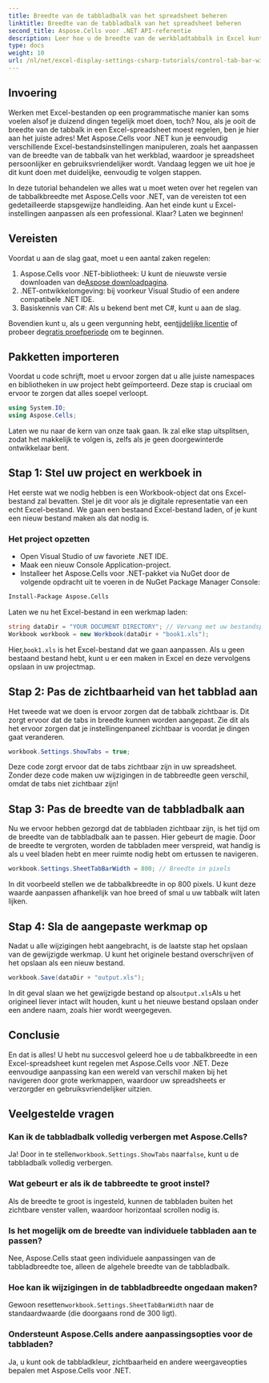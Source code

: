 ```yaml
---
title: Breedte van de tabbladbalk van het spreadsheet beheren
linktitle: Breedte van de tabbladbalk van het spreadsheet beheren
second_title: Aspose.Cells voor .NET API-referentie
description: Leer hoe u de breedte van de werkbladtabbalk in Excel kunt regelen met Aspose.Cells voor .NET met deze stapsgewijze tutorial. Pas uw Excel-bestanden efficiënt aan.
type: docs
weight: 10
url: /nl/net/excel-display-settings-csharp-tutorials/control-tab-bar-width-of-spreadsheet/
---
```

## Invoering

Werken met Excel-bestanden op een programmatische manier kan soms voelen alsof je duizend dingen tegelijk moet doen, toch? Nou, als je ooit de breedte van de tabbalk in een Excel-spreadsheet moest regelen, ben je hier aan het juiste adres! Met Aspose.Cells voor .NET kun je eenvoudig verschillende Excel-bestandsinstellingen manipuleren, zoals het aanpassen van de breedte van de tabbalk van het werkblad, waardoor je spreadsheet persoonlijker en gebruiksvriendelijker wordt. Vandaag leggen we uit hoe je dit kunt doen met duidelijke, eenvoudig te volgen stappen.

In deze tutorial behandelen we alles wat u moet weten over het regelen van de tabbalkbreedte met Aspose.Cells voor .NET, van de vereisten tot een gedetailleerde stapsgewijze handleiding. Aan het einde kunt u Excel-instellingen aanpassen als een professional. Klaar? Laten we beginnen!

## Vereisten

Voordat u aan de slag gaat, moet u een aantal zaken regelen:

1.  Aspose.Cells voor .NET-bibliotheek: U kunt de nieuwste versie downloaden van de[Aspose downloadpagina](https://releases.aspose.com/cells/net/).
2. .NET-ontwikkelomgeving: bij voorkeur Visual Studio of een andere compatibele .NET IDE.
3. Basiskennis van C#: Als u bekend bent met C#, kunt u aan de slag.

 Bovendien kunt u, als u geen vergunning hebt, een[tijdelijke licentie](https://purchase.aspose.com/temporary-license/) of probeer de[gratis proefperiode](https://releases.aspose.com/) om te beginnen.

## Pakketten importeren

Voordat u code schrijft, moet u ervoor zorgen dat u alle juiste namespaces en bibliotheken in uw project hebt geïmporteerd. Deze stap is cruciaal om ervoor te zorgen dat alles soepel verloopt.

```csharp
using System.IO;
using Aspose.Cells;
```

Laten we nu naar de kern van onze taak gaan. Ik zal elke stap uitsplitsen, zodat het makkelijk te volgen is, zelfs als je geen doorgewinterde ontwikkelaar bent.

## Stap 1: Stel uw project en werkboek in

Het eerste wat we nodig hebben is een Workbook-object dat ons Excel-bestand zal bevatten. Stel je dit voor als je digitale representatie van een echt Excel-bestand. We gaan een bestaand Excel-bestand laden, of je kunt een nieuw bestand maken als dat nodig is.

### Het project opzetten

- Open Visual Studio of uw favoriete .NET IDE.
- Maak een nieuw Console Application-project.
- Installeer het Aspose.Cells voor .NET-pakket via NuGet door de volgende opdracht uit te voeren in de NuGet Package Manager Console:

```bash
Install-Package Aspose.Cells
```

Laten we nu het Excel-bestand in een werkmap laden:

```csharp
string dataDir = "YOUR DOCUMENT DIRECTORY"; // Vervang met uw bestandspad
Workbook workbook = new Workbook(dataDir + "book1.xls"); 
```

 Hier,`book1.xls` is het Excel-bestand dat we gaan aanpassen. Als u geen bestaand bestand hebt, kunt u er een maken in Excel en deze vervolgens opslaan in uw projectmap.

## Stap 2: Pas de zichtbaarheid van het tabblad aan

Het tweede wat we doen is ervoor zorgen dat de tabbalk zichtbaar is. Dit zorgt ervoor dat de tabs in breedte kunnen worden aangepast. Zie dit als het ervoor zorgen dat je instellingenpaneel zichtbaar is voordat je dingen gaat veranderen.

```csharp
workbook.Settings.ShowTabs = true;
```

Deze code zorgt ervoor dat de tabs zichtbaar zijn in uw spreadsheet. Zonder deze code maken uw wijzigingen in de tabbreedte geen verschil, omdat de tabs niet zichtbaar zijn!

## Stap 3: Pas de breedte van de tabbladbalk aan

Nu we ervoor hebben gezorgd dat de tabbladen zichtbaar zijn, is het tijd om de breedte van de tabbladbalk aan te passen. Hier gebeurt de magie. Door de breedte te vergroten, worden de tabbladen meer verspreid, wat handig is als u veel bladen hebt en meer ruimte nodig hebt om ertussen te navigeren.

```csharp
workbook.Settings.SheetTabBarWidth = 800; // Breedte in pixels
```

In dit voorbeeld stellen we de tabbalkbreedte in op 800 pixels. U kunt deze waarde aanpassen afhankelijk van hoe breed of smal u uw tabbalk wilt laten lijken.

## Stap 4: Sla de aangepaste werkmap op

Nadat u alle wijzigingen hebt aangebracht, is de laatste stap het opslaan van de gewijzigde werkmap. U kunt het originele bestand overschrijven of het opslaan als een nieuw bestand.

```csharp
workbook.Save(dataDir + "output.xls");
```

 In dit geval slaan we het gewijzigde bestand op als`output.xls`Als u het origineel liever intact wilt houden, kunt u het nieuwe bestand opslaan onder een andere naam, zoals hier wordt weergegeven.

## Conclusie

En dat is alles! U hebt nu succesvol geleerd hoe u de tabbalkbreedte in een Excel-spreadsheet kunt regelen met Aspose.Cells voor .NET. Deze eenvoudige aanpassing kan een wereld van verschil maken bij het navigeren door grote werkmappen, waardoor uw spreadsheets er verzorgder en gebruiksvriendelijker uitzien.

## Veelgestelde vragen

### Kan ik de tabbladbalk volledig verbergen met Aspose.Cells?
 Ja! Door in te stellen`workbook.Settings.ShowTabs` naar`false`, kunt u de tabbladbalk volledig verbergen.

### Wat gebeurt er als ik de tabbreedte te groot instel?
Als de breedte te groot is ingesteld, kunnen de tabbladen buiten het zichtbare venster vallen, waardoor horizontaal scrollen nodig is.

### Is het mogelijk om de breedte van individuele tabbladen aan te passen?
Nee, Aspose.Cells staat geen individuele aanpassingen van de tabbladbreedte toe, alleen de algehele breedte van de tabbladbalk.

### Hoe kan ik wijzigingen in de tabbladbreedte ongedaan maken?
 Gewoon resetten`workbook.Settings.SheetTabBarWidth` naar de standaardwaarde (die doorgaans rond de 300 ligt).

### Ondersteunt Aspose.Cells andere aanpassingsopties voor de tabbladen?
Ja, u kunt ook de tabbladkleur, zichtbaarheid en andere weergaveopties bepalen met Aspose.Cells voor .NET.